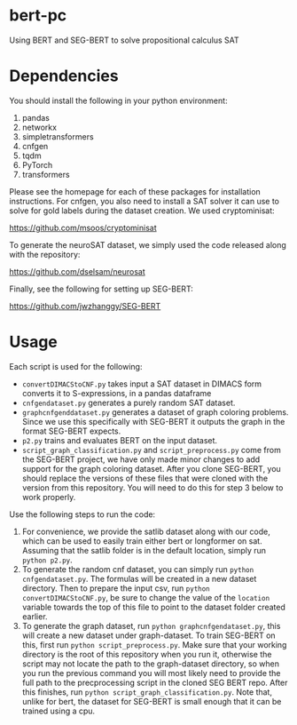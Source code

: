 # bert-pc
Using BERT and SEG-BERT to solve propositional calculus SAT

# Dependencies
You should install the following in your python environment:
 1. pandas
 2. networkx
 3. simpletransformers
 4. cnfgen
 5. tqdm
 5. PyTorch
 6. transformers

Please see the homepage for each of these packages for installation instructions. For cnfgen, you also need to install a SAT solver it can use to solve for gold labels during the dataset creation. We used cryptominisat:

https://github.com/msoos/cryptominisat

To generate the neuroSAT dataset, we simply used the code released along with the repository:

https://github.com/dselsam/neurosat

Finally, see the following for setting up SEG-BERT:

https://github.com/jwzhanggy/SEG-BERT



# Usage

Each script is used for the following:

 * ```convertDIMACStoCNF.py``` takes input a SAT dataset in DIMACS form converts it to S-expressions, in a pandas dataframe
 * ```cnfgendataset.py``` generates a purely random SAT dataset.
 * ```graphcnfgenddataset.py``` generates a dataset of graph coloring problems. Since we use this specifically with SEG-BERT it outputs the graph in the format SEG-BERT expects.
 * ```p2.py``` trains and evaluates BERT on the input dataset.
 * ```script_graph_classification.py``` and ```script_preprocess.py``` come from the SEG-BERT project, we have only made minor changes to add support for the graph coloring dataset. After you clone SEG-BERT, you should replace the versions of these files that were cloned with the version from this repository. You will need to do this for step 3 below to work properly.

Use the following steps to run the code:

 1. For convenience, we provide the satlib dataset along with our code, which can be used to easily train either bert or longformer on sat. Assuming that the satlib folder is in the default location, simply run ```python p2.py```.
 2. To generate the random cnf dataset, you can simply run ```python cnfgendataset.py```. The formulas will be created in a new dataset directory. Then to prepare the input csv, run ```python convertDIMACStoCNF.py```, be sure to change the value of the ```location``` variable towards the top of this file to point to the dataset folder created earlier.
 3. To generate the graph dataset, run ```python graphcnfgendataset.py```, this will create a new dataset under graph-dataset. To train SEG-BERT on this, first run ```python script_preprocess.py```. Make sure that your working directory is the root of this repository when you run it, otherwise the script may not locate the path to the graph-dataset directory, so when you run the previous command you will most likely need to provide the full path to the precprocessing script in the cloned SEG BERT repo. After this finishes, run ```python script_graph_classification.py```. Note that, unlike for bert, the dataset for SEG-BERT is small enough that it can be trained using a cpu.
